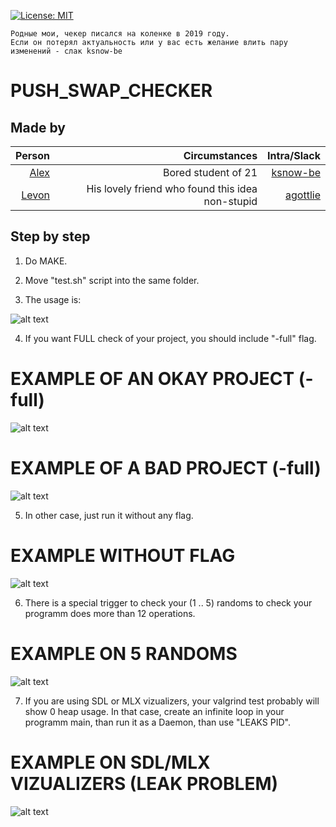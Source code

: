 [![License: MIT](https://img.shields.io/badge/License-MIT-yellow.svg)](https://opensource.org/licenses/MIT)

```text
Родные мои, чекер писался на коленке в 2019 году.
Если он потерял актуальность или у вас есть желание влить пару изменений - слак ksnow-be
```

# PUSH_SWAP_CHECKER

## Made by 

| Person | Сircumstances | Intra/Slack |
| ------:| -----------:| ------:|
| [Alex](https://github.com/ksnow-be) | Bored student of 21 | [ksnow-be](https://profile.intra.42.fr/users/ksnow-be)|
| [Levon](https://github.com/levonka)   | His lovely friend who found this idea non-stupid | [agottlie](https://profile.intra.42.fr/users/agottlie)|


## Step by step

1) Do MAKE.

2) Move "test.sh" script into the same folder.

3) The usage is:

![alt text](https://raw.github.com/ksnow-be/push_swap_checker/master/screenshots/USAGE.png)

4) If you want FULL check of your project, you should include "-full" flag.

# EXAMPLE OF AN OKAY PROJECT (-full)

![alt text](https://raw.github.com/ksnow-be/push_swap_checker/master/screenshots/OKAY_PS.png)

# EXAMPLE OF A BAD PROJECT (-full)

![alt text](https://raw.github.com/ksnow-be/push_swap_checker/master/screenshots/BAD_PS.png)

5) In other case, just run it without any flag.

# EXAMPLE WITHOUT FLAG

![alt text](https://raw.github.com/ksnow-be/push_swap_checker/master/screenshots/JUST1-100.png)

6) There is a special trigger to check your (1 .. 5) randoms to check your programm does more than 12 operations.

# EXAMPLE ON 5 RANDOMS

![alt text](https://raw.github.com/ksnow-be/push_swap_checker/master/screenshots/JUST5.png)

7) If you are using SDL or MLX vizualizers, your valgrind test probably will show 0 heap usage.
    In that case, create an infinite loop in your programm main, than run it as a Daemon, than use "LEAKS PID".
  
# EXAMPLE ON SDL/MLX VIZUALIZERS (LEAK PROBLEM)

![alt text](https://raw.github.com/ksnow-be/push_swap_checker/master/screenshots/SDL_PS.png)
